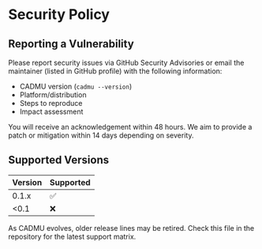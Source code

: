 # Security Policy

## Reporting a Vulnerability

Please report security issues via GitHub Security Advisories or email the
maintainer (listed in GitHub profile) with the following information:

- CADMU version (`cadmu --version`)
- Platform/distribution
- Steps to reproduce
- Impact assessment

You will receive an acknowledgement within 48 hours. We aim to provide a patch
or mitigation within 14 days depending on severity.

## Supported Versions

| Version | Supported |
|---------|-----------|
| 0.1.x   | ✅
| <0.1    | ❌

As CADMU evolves, older release lines may be retired. Check this file in the
repository for the latest support matrix.

